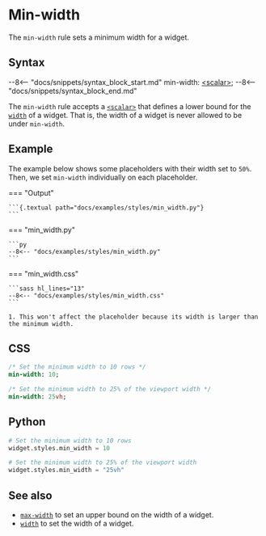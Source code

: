 # Min-width

The `min-width` rule sets a minimum width for a widget.

## Syntax

--8<-- "docs/snippets/syntax_block_start.md"
min-width: <a href="../../css_types/scalar">&lt;scalar&gt;</a>;
--8<-- "docs/snippets/syntax_block_end.md"

The `min-width` rule accepts a [`<scalar>`](../../css_types/scalar) that defines a lower bound for the [`width`](./width) of a widget.
That is, the width of a widget is never allowed to be under `min-width`.

## Example

The example below shows some placeholders with their width set to `50%`.
Then, we set `min-width` individually on each placeholder.

=== "Output"

    ```{.textual path="docs/examples/styles/min_width.py"}
    ```

=== "min_width.py"

    ```py
    --8<-- "docs/examples/styles/min_width.py"
    ```

=== "min_width.css"

    ```sass hl_lines="13"
    --8<-- "docs/examples/styles/min_width.css"
    ```

    1. This won't affect the placeholder because its width is larger than the minimum width.

## CSS

```sass
/* Set the minimum width to 10 rows */
min-width: 10;

/* Set the minimum width to 25% of the viewport width */
min-width: 25vh;
```

## Python

```python
# Set the minimum width to 10 rows
widget.styles.min_width = 10

# Set the minimum width to 25% of the viewport width
widget.styles.min_width = "25vh"
```

## See also

 - [`max-width`](./max_width.md) to set an upper bound on the width of a widget.
 - [`width`](./width.md) to set the width of a widget.
